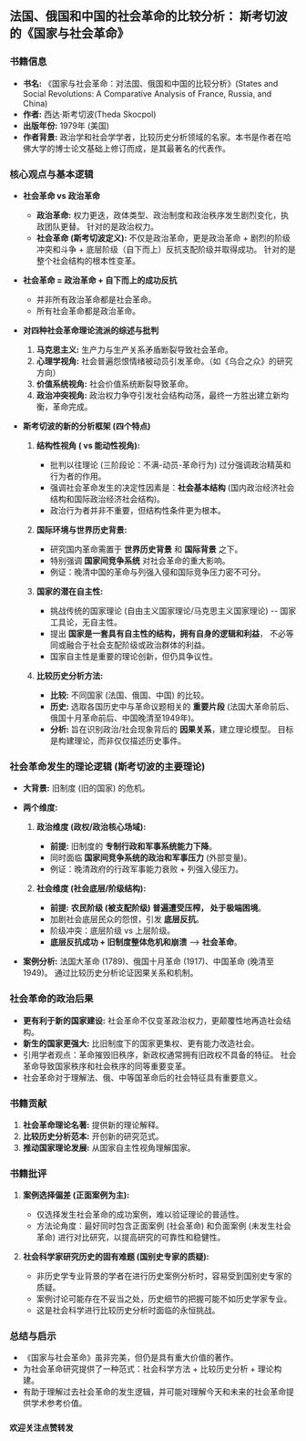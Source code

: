 ## 法国、俄国和中国的社会革命的比较分析： 斯考切波的《国家与社会革命》

### **书籍信息**

* **书名:** 《国家与社会革命：对法国、俄国和中国的比较分析》(States and Social Revolutions: A Comparative Analysis of France, Russia, and China)
* **作者:** 西达·斯考切波(Theda Skocpol)
* **出版年份:** 1979年 (美国)
* **作者背景:** 政治学和社会学学者，比较历史分析领域的名家。本书是作者在哈佛大学的博士论文基础上修订而成，是其最著名的代表作。

### **核心观点与基本逻辑**

* **社会革命 vs 政治革命**
    * **政治革命:**  权力更迭，政体类型、政治制度和政治秩序发生剧烈变化，执政团队更替。 针对的是政治权力。
    * **社会革命 (斯考切波定义):** 不仅是政治革命，更是政治革命 + 剧烈的阶级冲突和斗争 +  底层阶级（自下而上）反抗支配阶级并取得成功。 针对的是整个社会结构的根本性变革。

* **社会革命 = 政治革命 + 自下而上的成功反抗**
    *  并非所有政治革命都是社会革命。
    *  所有社会革命都是政治革命。

* **对四种社会革命理论流派的综述与批判**
    1. **马克思主义:** 生产力与生产关系矛盾断裂导致社会革命。
    2. **心理学视角:** 社会普遍怨恨情绪被动员引发革命。（如《乌合之众》的研究方向）
    3. **价值系统视角:** 社会价值系统断裂导致革命。
    4. **政治冲突视角:** 政治权力争夺引发社会结构动荡，最终一方胜出建立新均衡，革命完成。

* **斯考切波的新的分析框架 (四个特点)**

    1. **结构性视角 ( vs 能动性视角):**
        *  批判以往理论 (三阶段论：不满-动员-革命行为) 过分强调政治精英和行为者的作用。
        *  强调社会革命发生的决定性因素是：**社会基本结构** (国内政治经济社会结构和国际政治经济社会结构)。
        *  政治行为者并非不重要，但结构性条件更为根本。

    2. **国际环境与世界历史背景:**
        *  研究国内革命需置于 **世界历史背景** 和 **国际背景** 之下。
        *  特别强调 **国家间竞争系统** 对社会革命的重大影响。
        *  例证：晚清中国的革命与列强入侵和国际竞争压力密不可分。

    3. **国家的潜在自主性:**
        *  挑战传统的国家理论 (自由主义国家理论/马克思主义国家理论)  --  国家工具论，无自主性。
        *  提出 **国家是一套具有自主性的结构，拥有自身的逻辑和利益**，  不必等同或融合于社会支配阶级或政治群体的利益。
        *  国家自主性是重要的理论创新，但仍具争议性。

    4. **比较历史分析方法:**
        *  **比较:**  不同国家 (法国、俄国、中国) 的比较。
        *  **历史:**  选取各国历史中与革命议题相关的 **重要片段** (法国大革命前后、俄国十月革命前后、中国晚清至1949年)。
        *  **分析:**  旨在识别政治/社会现象背后的 **因果关系**，建立理论模型。 目标是构建理论，而非仅仅描述历史事件。

### **社会革命发生的理论逻辑 (斯考切波的主要理论)**

* **大背景:**  旧制度 (旧的国家) 的危机。
* **两个维度:**
    1. **政治维度 (政权/政治核心场域):**
        * **前提:**  旧制度的 **专制行政和军事系统能力下降**。
        *  同时面临 **国家间竞争系统的政治和军事压力** (外部变量)。
        *  例证：晚清政府的行政军事能力衰败 + 列强入侵压力。

    2. **社会维度 (社会底层/阶级结构):**
        * **前提:**  **农民阶级 (被支配阶级) 普遍遭受压榨， 处于极端困境**。
        *  加剧社会底层民众的怨恨，引发 **底层反抗**。
        *  阶级冲突：底层阶级 vs 上层阶级。
        *  **底层反抗成功 + 旧制度整体危机和崩溃**  -->  **社会革命**。

* **案例分析:**  法国大革命 (1789)、俄国十月革命 (1917)、中国革命 (晚清至1949)。 通过比较历史分析论证因果关系和机制。

### **社会革命的政治后果**

* **更有利于新的国家建设:**  社会革命不仅变革政治权力，更颠覆性地再造社会结构。
* **新生的国家更强大:**  比旧制度下的国家更集权、更有能力改造社会。
*  引用学者观点：革命摧毁旧秩序，新政权通常拥有旧政权不具备的特征。 社会革命导致国家秩序和社会秩序的同等重要变革。
*  社会革命对于理解法、俄、中等国革命后的社会特征具有重要意义。

### **书籍贡献**

1.  **社会革命理论名著:** 提供新的理论解释。
2.  **比较历史分析范本:**  开创新的研究范式。
3.  **推动国家理论发展:**  从国家自主性视角理解国家。

### **书籍批评**

1.  **案例选择偏差 (正面案例为主):**
    *  仅选择发生社会革命的成功案例，难以验证理论的普适性。
    *  方法论角度：最好同时包含正面案例 (社会革命) 和负面案例 (未发生社会革命) 进行对比研究，以提高研究的可靠性和稳健性。

2.  **社会科学家研究历史的固有难题 (国别史专家的质疑):**
    *  非历史学专业背景的学者在进行历史案例分析时，容易受到国别史专家的质疑。
    *  案例讨论可能存在不妥当之处，历史细节的把握可能不如历史学家专业。
    *  这是社会科学进行比较历史分析时面临的永恒挑战。

### **总结与启示**

*  《国家与社会革命》虽非完美，但仍是具有重大价值的著作。
*  为社会革命研究提供了一种范式：社会科学方法 + 比较历史分析 + 理论构建。
*  有助于理解过去社会革命的发生逻辑，并可能对理解今天和未来的社会革命提供学术参考价值。

###

**欢迎关注点赞转发**
